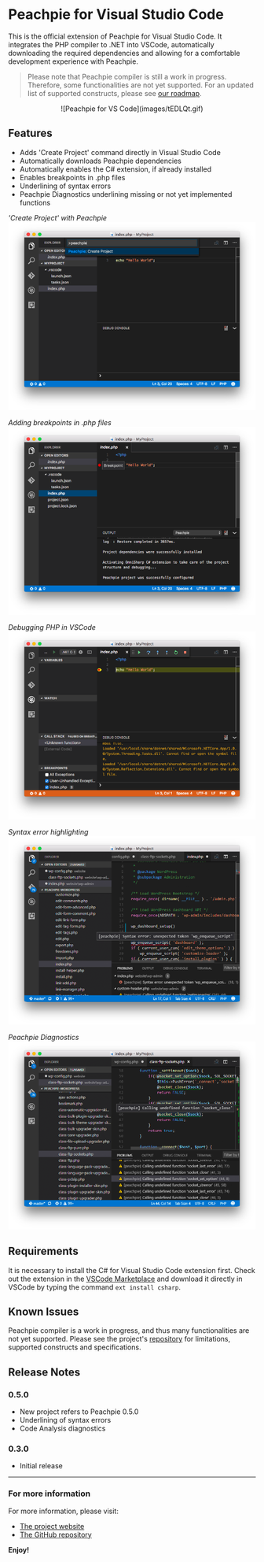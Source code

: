 # Peachpie for Visual Studio Code

This is the official extension of Peachpie for Visual Studio Code. It integrates the PHP compiler to .NET into VSCode, automatically downloading the required dependencies and allowing for a comfortable development experience with Peachpie.

> Please note that Peachpie compiler is still a work in progress. Therefore, some functionalities are not yet supported. For an updated list of supported constructs, please see [our roadmap](https://github.com/iolevel/peachpie/wiki/Peachpie-Roadmap).

<p style="text-align:center;">
  ![Peachpie for VS Code](images/tEDLQt.gif)
</p>

## Features

* Adds 'Create Project' command directly in Visual Studio Code
* Automatically downloads Peachpie dependencies
* Automatically enables the C# extension, if already installed
* Enables breakpoints in .php files
* Underlining of syntax errors
* Peachpie Diagnostics underlining missing or not yet implemented functions

*'Create Project' with Peachpie* 
![Create Project Command](images/create-project.png)

*Adding breakpoints in .php files*
![Create Project Command](images/breakpoint.png)

*Debugging PHP in VSCode*
![Create Project Command](images/debug.png)

*Syntax error highlighting*
![Syntax error](images/syntax-error.png)

*Peachpie Diagnostics*
![Diagnostics](images/unresolved-diagnostics.png)

## Requirements

It is necessary to install the C# for Visual Studio Code extension first. Check out the extension in the [VSCode Marketplace](https://marketplace.visualstudio.com/items?itemName=ms-vscode.csharp) and download it directly in VSCode by typing the command `ext install csharp`.

## Known Issues

Peachpie compiler is a work in progress, and thus many functionalities are not yet supported. Please see the project's [repository](https://www.github.com/iolevel/peachpie) for limitations, supported constructs and specifications.

## Release Notes

### 0.5.0

- New project refers to Peachpie 0.5.0
- Underlining of syntax errors
- Code Analysis diagnostics

### 0.3.0

- Initial release

-----------------------------------------------------------------------------------------------------------

### For more information

For more information, please visit:
* [The project website](http://www.peachpie.io)
* [The GitHub repository](https://github.com/iolevel/peachpie)

**Enjoy!**
